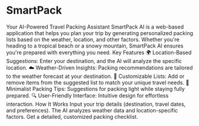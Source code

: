 # SmartPack
Your AI-Powered Travel Packing Assistant  SmartPack AI is a web-based application that helps you plan your trip by generating personalized packing lists based on the weather, location, and other factors. Whether you're heading to a tropical beach or a snowy mountain, SmartPack AI ensures you're prepared with everything you need.
Key Features
🌍 Location-Based Suggestions: Enter your destination, and the AI will analyze the specific location.
☁️ Weather-Driven Insights: Packing recommendations are tailored to the weather forecast at your destination.
🎒 Customizable Lists: Add or remove items from the suggested list to match your unique travel needs.
🧳 Minimalist Packing Tips: Suggestions for packing light while staying fully prepared.
🔍 User-Friendly Interface: Intuitive design for effortless interaction.
How It Works
Input your trip details (destination, travel dates, and preferences).
The AI analyzes weather data and location-specific factors.
Get a detailed, customized packing checklist.

